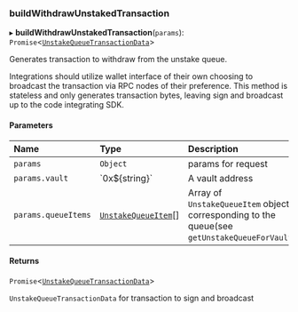 ### buildWithdrawUnstakedTransaction

▸ **buildWithdrawUnstakedTransaction**(`params`): `Promise`\<[`UnstakeQueueTransactionData`](../../../interfaces/UnstakeQueueTransactionData.md)\>

Generates transaction to withdraw from the unstake queue.

Integrations should utilize wallet interface of their own choosing to
broadcast the transaction via RPC nodes of their preference. This method
is stateless and only generates transaction bytes, leaving sign and broadcast
up to the code integrating SDK.

#### Parameters

| Name | Type | Description |
| :------ | :------ | :------ |
| `params` | `Object` | params for request |
| `params.vault` | \`0x$\{string}\` | A vault address |
| `params.queueItems` | [`UnstakeQueueItem`](../../../interfaces/UnstakeQueueItem.md)[] | Array of `UnstakeQueueItem` objects corresponding to the queue(see `getUnstakeQueueForVault`) |

#### Returns

`Promise`\<[`UnstakeQueueTransactionData`](../../../interfaces/UnstakeQueueTransactionData.md)\>

`UnstakeQueueTransactionData` for transaction to sign and broadcast